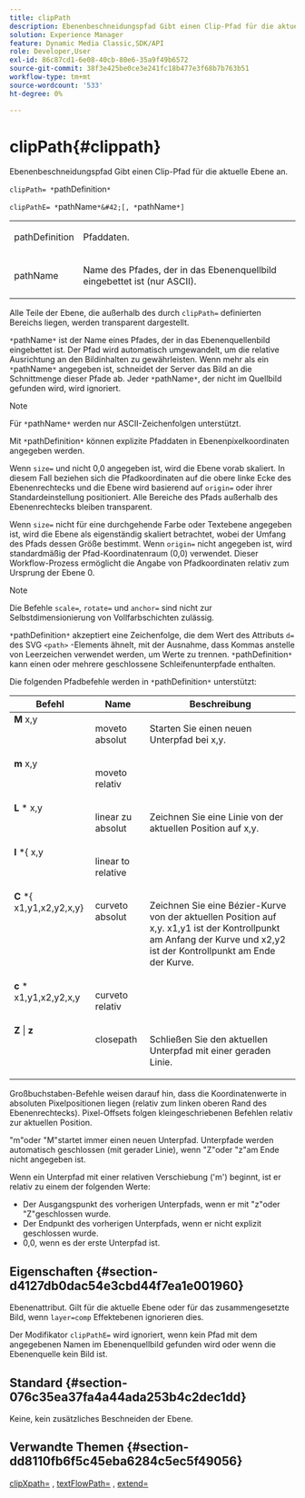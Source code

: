 ```yaml
---
title: clipPath
description: Ebenenbeschneidungspfad Gibt einen Clip-Pfad für die aktuelle Ebene an.
solution: Experience Manager
feature: Dynamic Media Classic,SDK/API
role: Developer,User
exl-id: 86c87cd1-6e08-40cb-80e6-35a9f49b6572
source-git-commit: 38f3e425be0ce3e241fc18b477e3f68b7b763b51
workflow-type: tm+mt
source-wordcount: '533'
ht-degree: 0%

---
```


# clipPath{#clippath}

Ebenenbeschneidungspfad Gibt einen Clip-Pfad für die aktuelle Ebene an.

`clipPath= *`pathDefinition`*`

`clipPathE= *`pathName`*&#42;[, *`pathName`*]`

<table id="simpletable_275E2A5FAB804C6388BD110D2ACA3C82"> 
 <tr class="strow"> 
  <td class="stentry"> <p><span class="codeph"> <span class="varname"> pathDefinition</span> </span> </p> </td> 
  <td class="stentry"> <p>Pfaddaten. </p></td> 
 </tr> 
 <tr class="strow"> 
  <td class="stentry"> <p><span class="codeph"> <span class="varname"> pathName</span></span> </p> </td> 
  <td class="stentry"> <p>Name des Pfades, der in das Ebenenquellbild eingebettet ist (nur ASCII). </p></td> 
 </tr> 
</table>

Alle Teile der Ebene, die außerhalb des durch `clipPath=` definierten Bereichs liegen, werden transparent dargestellt.

`*`pathName`*` ist der Name eines Pfades, der in das Ebenenquellenbild eingebettet ist. Der Pfad wird automatisch umgewandelt, um die relative Ausrichtung an den Bildinhalten zu gewährleisten. Wenn mehr als ein `*`pathName`*` angegeben ist, schneidet der Server das Bild an die Schnittmenge dieser Pfade ab. Jeder `*`pathName`*`, der nicht im Quellbild gefunden wird, wird ignoriert.

>[!NOTE]
>
>Für `*`pathName`*` werden nur ASCII-Zeichenfolgen unterstützt.

Mit `*`pathDefinition`*` können explizite Pfaddaten in Ebenenpixelkoordinaten angegeben werden.

Wenn `size=` und nicht 0,0 angegeben ist, wird die Ebene vorab skaliert. In diesem Fall beziehen sich die Pfadkoordinaten auf die obere linke Ecke des Ebenenrechtecks und die Ebene wird basierend auf `origin=` oder ihrer Standardeinstellung positioniert. Alle Bereiche des Pfads außerhalb des Ebenenrechtecks bleiben transparent.

Wenn `size=` nicht für eine durchgehende Farbe oder Textebene angegeben ist, wird die Ebene als eigenständig skaliert betrachtet, wobei der Umfang des Pfads dessen Größe bestimmt. Wenn `origin=` nicht angegeben ist, wird standardmäßig der Pfad-Koordinatenraum (0,0) verwendet. Dieser Workflow-Prozess ermöglicht die Angabe von Pfadkoordinaten relativ zum Ursprung der Ebene 0.

>[!NOTE]
>
>Die Befehle `scale=`, `rotate=` und `anchor=` sind nicht zur Selbstdimensionierung von Vollfarbschichten zulässig.

`*`pathDefinition`*` akzeptiert eine Zeichenfolge, die dem Wert des Attributs `d=` des SVG `<path>` -Elements ähnelt, mit der Ausnahme, dass Kommas anstelle von Leerzeichen verwendet werden, um Werte zu trennen. `*`pathDefinition`*` kann einen oder mehrere geschlossene Schleifenunterpfade enthalten.

Die folgenden Pfadbefehle werden in `*`pathDefinition`*` unterstützt:

<table id="table_A74DD7A48B1C417D9D4BA46BECEAB981"> 
 <thead> 
  <tr> 
   <th class="entry"> <b> Befehl</b> </th> 
   <th class="entry"> <b> Name</b> </th> 
   <th class="entry"> <b> Beschreibung</b> </th> 
  </tr> 
 </thead>
 <tbody> 
  <tr valign="top"> 
   <td> <b> M</b> <span class="varname"> x,y</span> </td> 
   <td> <p> moveto absolut </p> </td> 
   <td> <p> Starten Sie einen neuen Unterpfad bei x,y. </p> </td> 
  </tr> 
  <tr valign="top"> 
   <td> <b> m</b> <span class="varname"> x,y</span> </td> 
   <td> <p> moveto relativ </p> </td> 
  </tr> 
  <tr valign="top"> 
   <td> <b> L</b> * <span class="varname"> x,y</span> </td> 
   <td> <p> linear zu absolut </p> </td> 
   <td> <p> Zeichnen Sie eine Linie von der aktuellen Position auf x,y. </p> </td> 
  </tr> 
  <tr valign="top"> 
   <td> <b> l</b> *{<span class="varname"> x,y</span> </td> 
   <td> <p> linear to relative </p> </td> 
  </tr> 
  <tr valign="top"> 
   <td> <b> C</b> *{<span class="varname"> x1,y1,x2,y2,x,y</span>} </td> 
   <td> <p> curveto absolut </p> </td> 
   <td> <p> Zeichnen Sie eine Bézier-Kurve von der aktuellen Position auf x,y. x1,y1 ist der Kontrollpunkt am Anfang der Kurve und x2,y2 ist der Kontrollpunkt am Ende der Kurve. </p> </td> 
  </tr> 
  <tr valign="top"> 
   <td> <b> c</b> *<span class="varname"> x1,y1,x2,y2,x,y</span> </td> 
   <td> <p> curveto relativ </p> </td> 
  </tr> 
  <tr valign="top"> 
   <td> <b> Z</b> | <b>z</b> </td> 
   <td> <p> closepath </p> </td> 
   <td> <p> Schließen Sie den aktuellen Unterpfad mit einer geraden Linie. </p> </td> 
  </tr> 
 </tbody> 
</table>

Großbuchstaben-Befehle weisen darauf hin, dass die Koordinatenwerte in absoluten Pixelpositionen liegen (relativ zum linken oberen Rand des Ebenenrechtecks). Pixel-Offsets folgen kleingeschriebenen Befehlen relativ zur aktuellen Position.

&quot;m&quot;oder &quot;M&quot;startet immer einen neuen Unterpfad. Unterpfade werden automatisch geschlossen (mit gerader Linie), wenn &quot;Z&quot;oder &quot;z&quot;am Ende nicht angegeben ist.

Wenn ein Unterpfad mit einer relativen Verschiebung (&#39;m&#39;) beginnt, ist er relativ zu einem der folgenden Werte:

* Der Ausgangspunkt des vorherigen Unterpfads, wenn er mit &quot;z&quot;oder &quot;Z&quot;geschlossen wurde.
* Der Endpunkt des vorherigen Unterpfads, wenn er nicht explizit geschlossen wurde.
* 0,0, wenn es der erste Unterpfad ist.

## Eigenschaften {#section-d4127db0dac54e3cbd44f7ea1e001960}

Ebenenattribut. Gilt für die aktuelle Ebene oder für das zusammengesetzte Bild, wenn `layer=comp` Effektebenen ignorieren dies.

Der Modifikator `clipPathE=` wird ignoriert, wenn kein Pfad mit dem angegebenen Namen im Ebenenquellbild gefunden wird oder wenn die Ebenenquelle kein Bild ist.

## Standard {#section-076c35ea37fa4a44ada253b4c2dec1dd}

Keine, kein zusätzliches Beschneiden der Ebene.

## Verwandte Themen {#section-dd8110fb6f5c45eba6284c5ec5f49056}

[clipXpath=](../../../../../is-api/http-ref/image-serving-api-ref/c-http-protocol-reference/c-command-reference/r-clipxpath.md#reference-17e5e4da3e044943af8f963f58a45f53) , [textFlowPath=](../../../../../is-api/http-ref/image-serving-api-ref/c-http-protocol-reference/c-command-reference/r-textflowpath.md#reference-0b8d9493d71342f0b6a64a6d221584ef) , [extend=](../../../../../is-api/http-ref/image-serving-api-ref/c-http-protocol-reference/c-command-reference/r-extend.md#reference-7e9156beb285459d830e2d56782a74ac)

